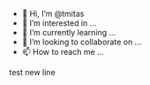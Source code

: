- 👋 Hi, I’m @tmitas
- 👀 I’m interested in ...
- 🌱 I’m currently learning ...
- 💞️ I’m looking to collaborate on ...
- 📫 How to reach me ...

<!---
tmitas/tmitas is a ✨ special ✨ repository because its `README.md` (this file) appears on your GitHub profile.
You can click the Preview link to take a look at your changes.
--->
test new line

